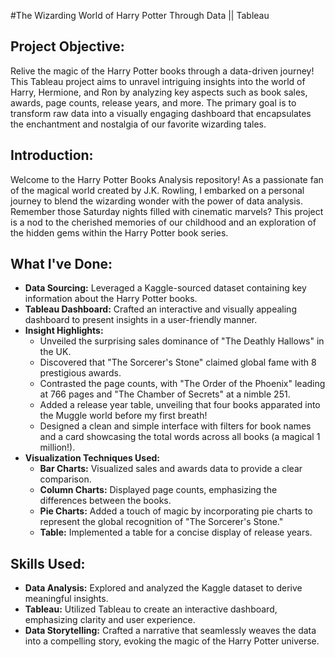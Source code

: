 #The Wizarding World of Harry Potter Through Data || Tableau

## Project Objective:
Relive the magic of the Harry Potter books through a data-driven journey! This Tableau project aims to unravel intriguing insights into the world of Harry, Hermione, and Ron by analyzing key aspects such as book sales, awards, page counts, release years, and more. The primary goal is to transform raw data into a visually engaging dashboard that encapsulates the enchantment and nostalgia of our favorite wizarding tales.

## Introduction:
Welcome to the Harry Potter Books Analysis repository! As a passionate fan of the magical world created by J.K. Rowling, I embarked on a personal journey to blend the wizarding wonder with the power of data analysis. Remember those Saturday nights filled with cinematic marvels? This project is a nod to the cherished memories of our childhood and an exploration of the hidden gems within the Harry Potter book series.

## What I've Done:
- **Data Sourcing:** Leveraged a Kaggle-sourced dataset containing key information about the Harry Potter books.
- **Tableau Dashboard:** Crafted an interactive and visually appealing dashboard to present insights in a user-friendly manner.
- **Insight Highlights:**
  - Unveiled the surprising sales dominance of "The Deathly Hallows" in the UK.
  - Discovered that "The Sorcerer's Stone" claimed global fame with 8 prestigious awards.
  - Contrasted the page counts, with "The Order of the Phoenix" leading at 766 pages and "The Chamber of Secrets" at a nimble 251.
  - Added a release year table, unveiling that four books apparated into the Muggle world before my first breath!
  - Designed a clean and simple interface with filters for book names and a card showcasing the total words across all books (a magical 1 million!).
- **Visualization Techniques Used:**
  - **Bar Charts:** Visualized sales and awards data to provide a clear comparison.
  - **Column Charts:** Displayed page counts, emphasizing the differences between the books.
  - **Pie Charts:** Added a touch of magic by incorporating pie charts to represent the global recognition of "The Sorcerer's Stone."
  - **Table:** Implemented a table for a concise display of release years.

## Skills Used:
- **Data Analysis:** Explored and analyzed the Kaggle dataset to derive meaningful insights.
- **Tableau:** Utilized Tableau to create an interactive dashboard, emphasizing clarity and user experience.
- **Data Storytelling:** Crafted a narrative that seamlessly weaves the data into a compelling story, evoking the magic of the Harry Potter universe.
